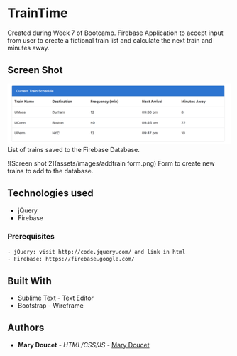 # TrainTime

Created during Week 7 of Bootcamp. Firebase Application to accept input from user to create a fictional train list and calculate the next train and minutes away.


## Screen Shot
![Screen shot](assets/images/list.png)
List of trains saved to the Firebase Database.

![Screen shot 2](assets/images/addtrain form.png)
Form to create new trains to add to the database.

## Technologies used
- jQuery
- Firebase

### Prerequisites

```
- jQuery: visit http://code.jquery.com/ and link in html
- Firebase: https://firebase.google.com/
```

## Built With

* Sublime Text - Text Editor
* Bootstrap - Wireframe

## Authors

* **Mary Doucet** - *HTML/CSS/JS* - [Mary Doucet](https://github.com/medoucet720)
